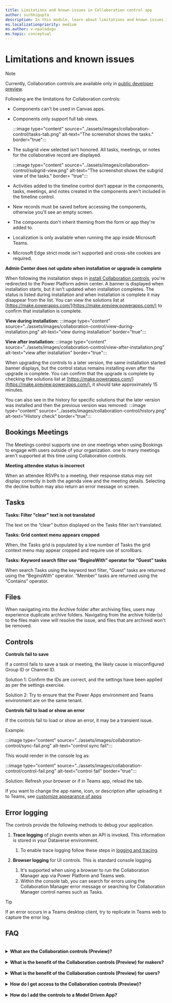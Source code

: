 ```yaml
---
title: Limitations and known issues in Collaboration control app
author: surbhigupta
description: In this module, learn about limitations and known issues in Collaboration controls app for Microsoft Teams.
ms.localizationpriority: medium
ms.author: v-npaladugu
ms.topic: conceptual
---
```


# Limitations and known issues

> [!NOTE]
> Currently, Collaboration controls are available only in [public developer preview](~/resources/dev-preview/developer-preview-intro.md).

Following are the limitations for Collaboration controls:

* Components can't be used in Canvas apps.
* Components only support full tab views.

     :::image type="content" source="../assets/images/collaboration-control/tasks-tab.png" alt-text="The screenshot shows the tasks." border="true":::

* The subgrid view selected isn't honored. All tasks, meetings, or notes for the collaborative record are displayed.

     :::image type="content" source="../assets/images/collaboration-control/subgrid-view.png" alt-text="The screenshot shows the subgrid view of the tasks." border= "true":::

* Activities added to the timeline control don’t appear in the components, tasks, meetings, and notes created in the components aren't included in the timeline control.
* New records must be saved before accessing the components, otherwise you'll see an empty screen.
* The components don't inherit theming from the form or app they're added to.
* Localization is only available when running the app inside Microsoft Teams.
* Microsoft Edge strict mode isn't supported and cross-site cookies are required.

**Admin Center does not update when installation or upgrade is complete**

When following the installation steps in [install Collaboration controls](~/samples/install-collaboration-control.md), you're redirected to the Power Platform admin center. A banner is displayed when installation starts, but it isn't updated when installation completes. The status is listed during installation and when installation is complete it may disappear from the list. You can view the solutions list at [https://make.powerapps.com/](https://make.preview.powerapps.com/) to confirm that installation is complete.

**View during installation:**
     :::image type="content" source="../assets/images/collaboration-control/view-during-installation.png" alt-text="view during installation" border="true":::

**View after installation:**
     :::image type="content" source="../assets/images/collaboration-control/view-after-installation.png" alt-text="view after installation" border="true":::

When upgrading the controls to a later version, the same installation started banner displays, but the control status remains installing even after the upgrade is complete. You can confirm that the upgrade is complete by checking the solutions list at [https://make.powerapps.com/](https://make.preview.powerapps.com/), it should take approximately 15 minutes.

You can also see in the history for specific solutions that the later version was installed and then the previous version was removed:
     :::image type="content" source="../assets/images/collaboration-control/history.png" alt-text="History check" border="true":::

## Bookings Meetings

The Meetings control supports one on one meetings when using Bookings to engage with users outside of your organization. one to many meetings aren't supported at this time using Collaboration controls.

**Meeting attendee status is incorrect**

When an attendee RSVPs to a meeting, their response status may not display correctly in both the agenda view and the meeting details. Selecting the decline button may also return an error message on screen.

## Tasks

**Tasks: Filter "clear" text is not translated**

The text on the “clear" button displayed on the Tasks filter isn't translated.

**Tasks: Grid context menu appears cropped**

When, the Tasks grid is populated by a low number of Tasks the grid context menu may appear cropped and require use of scrollbars.

**Tasks: Keyword search filter use “BeginsWith” operator for “Guest” tasks**

When search Tasks using the keyword text filter, “Guest” tasks are returned using the “BeginsWith” operator. “Member” tasks are returned using the “Contains” operator.

## Files

When navigating into the Archive folder after archiving files, users may experience duplicate archive folders.  Navigating from the archive folder(s) to the files main view will resolve the issue, and files that are archived won't be removed.

## Controls

**Controls fail to save**

If a control fails to save a task or meeting, the likely cause is misconfigured Group ID or Channel ID.  

Solution 1: Confirm the IDs are correct, and the settings have been applied as per the settings exercise.  

Solution 2: Try to ensure that the Power Apps environment and Teams environment are on the same tenant.  

**Controls fail to load or show an error**

If the controls fail to load or show an error, it may be a transient issue.

Example:

:::image type="content" source="../assets/images/collaboration-control/sync-fail.png" alt-text="control sync fail":::

This would render in the console log as:

:::image type="content" source="../assets/images/collaboration-control/control-fail.png" alt-text="control fail" border="true":::

Solution: Refresh your browser or if in Teams app, reload the tab.

If you want to change the app name, icon, or description after uploading it to Teams, see [customize appearance of apps](/MicrosoftTeams/customize-apps#customize-details-of-an-app)

## Error logging

The controls provide the following methods to debug your application.

1. **Trace logging** of plugin events when an API is invoked. This information is stored in your Dataverse environment.

    1. To enable trace logging follow these steps in [logging and tracing](/power-apps/developer/data-platform/logging-tracing?WT.mc_id=email).

1. **Browser logging** for UI controls. This is standard console logging.

    1. It's supported when using a browser to run the Collaboration Manager app via Power Platform and Teams web.
    1. Within the console tab, you can search for errors using the Collaboration Manager error message or searching for Collaboration Manager control names such as Tasks.

> [!TIP]
> If an error occurs in a Teams desktop client, try to replicate in Teams web to capture the error log.

## FAQ

<br>

<details>

<summary><b>What are the Collaboration controls (Preview)?</b></summary>

Collaboration controls (Preview) enable you to add Microsoft 365 capabilities to your Power Apps line of business custom applications to simplify user workflows when collaborating on business processes in Teams or Power Apps.

<br>

</details>

<br>

<details>

<summary><b>What is the benefit of the Collaboration controls (Preview) for makers?</b></summary>

With these new controls, you as a maker can drag-and-drop controls that bring Microsoft 365 collaboration to your app.

<br>

</details>

<br>

<details>

<summary><b>What is the benefit of the Collaboration controls (Preview) for users?</b></summary>

Your users can experience productivity gains and stay in their flow by collaborating on approvals, files, meetings, notes and tasks without leaving the context of your app.

<br>

</details>

<br>

<details>

<summary><b>How do I get access to the Collaboration controls (Preview)?</b></summary>

Request that your Power Platform administrator install the controls from AppSource to your Power Apps environment.

<br>

</details>

<br>

<details>

<summary><b>How do I add the controls to a Model Driven App?</b></summary>

Navigate to Form Designer and drag the controls from the Component pane onto a form.

<br>

</details>
